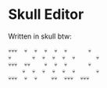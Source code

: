 # Skull Editor

Written in skull btw:

```
💀💀💀  💀  💀  💀  💀  💀      💀
💀      💀  💀  💀  💀  💀      💀
💀💀💀  💀💀    💀  💀  💀      💀
    💀  💀  💀  💀  💀  💀      💀
💀💀💀  💀  💀    💀💀  💀💀💀  💀💀💀
```
